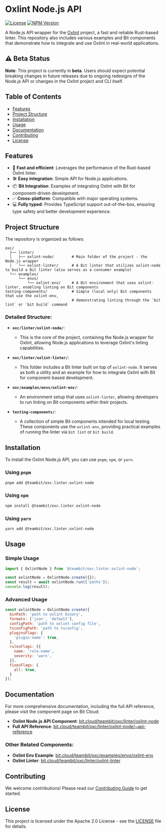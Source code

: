 # Oxlint Node.js API

[![License](https://img.shields.io/badge/License-Apache_2.0-blue.svg)](https://opensource.org/licenses/Apache-2.0)
[![NPM Version](https://img.shields.io/npm/v/@teambit/oxc.linter.oxlint-node)](https://www.npmjs.com/package/@teambit/oxc.linter.oxlint-node)

A Node.js API wrapper for the [Oxlint](https://github.com/oxlint/oxlint) project, a fast and reliable Rust-based linter. This repository also includes various examples and Bit components that demonstrate how to integrate and use Oxlint in real-world applications.

## ⚠️ Beta Status

**Note**: This project is currently in **beta**. Users should expect potential breaking changes in future releases due to ongoing redesigns of the Node.js API or changes in the Oxlint project and CLI itself.

## Table of Contents

- [Features](#features)
- [Project Structure](#project-structure)
- [Installation](#installation)
- [Usage](#usage)
- [Documentation](#documentation)
- [Contributing](#contributing)
- [License](#license)

## Features

- 🚀 **Fast and efficient**: Leverages the performance of the Rust-based Oxlint linter.
- 🛠 **Easy integration**: Simple API for Node.js applications.
- 📦 **Bit Integration**: Examples of integrating Oxlint with Bit for component-driven development.
- ✅ **Cross-platform**: Compatible with major operating systems.
- 💻 **Fully typed**: Provides TypeScript support out-of-the-box, ensuring type safety and better development experience.

## Project Structure

The repository is organized as follows:

```plaintext
oxc/
  ├── linter/
  │   ├── oxlint-node/        # Main folder of the project - the Node.js wrapper
  │   └── oxlint-linter/      # A Bit linter that utilizes oxlint-node to build a Bit linter (also serves as a consumer example)
  └── examples/
      └── envs/
          └── oxlint-env/     # A Bit environment that uses oxlint-linter, enabling linting on Bit components
testing-components/           # Simple (local only) Bit components that use the oxlint-env, 
                              # demonstrating linting through the `bit lint` or `bit build` command
```

### Detailed Structure:

- **`oxc/linter/oxlint-node/`**:
  - This is the core of the project, containing the Node.js wrapper for Oxlint, allowing Node.js applications to leverage Oxlint's linting capabilities.

- **`oxc/linter/oxlint-linter/`**:
  - This folder includes a Bit linter built on top of `oxlint-node`. It serves as both a utility and an example for how to integrate Oxlint with Bit for component-based development.

- **`oxc/examples/envs/oxlint-env/`**:
  - An environment setup that uses `oxlint-linter`, allowing developers to run linting on Bit components within their projects.

- **`testing-components/`**:
  - A collection of simple Bit components intended for local testing. These components use the `oxlint-env`, providing practical examples of running the linter via `bit lint` or `bit build`.

## Installation

To install the Oxlint Node.js API, you can use `pnpm`, `npm`, or `yarn`.

### Using `pnpm`

```bash
pnpm add @teambit/oxc.linter.oxlint-node
```

### Using `npm`

```bash
npm install @teambit/oxc.linter.oxlint-node
```

### Using `yarn`

```bash
yarn add @teambit/oxc.linter.oxlint-node
```

## Usage

### Simple Usage

```javascript
import { OxlintNode } from '@teambit/oxc.linter.oxlint-node';

const oxlintNode = OxlintNode.create({});
const result = await oxlintNode.run(['paths']);
console.log(result);
```

### Advanced Usage

```javascript
const oxlintNode = OxlintNode.create({
  binPath: 'path to oxlint binary',
  formats: ['json', 'default'],
  configPath: 'path to oxlint config file',
  tsconfigPath: 'path to tsconfig',
  pluginsFlags: {
    'plugin-name': true,
  },
  rulesFlags: [{
    name: 'rule-name',
    severity: 'warn',
  }],
  fixesFlags: {
    all: true,
  }
});
```

## Documentation

For more comprehensive documentation, including the full API reference, please visit the component page on Bit Cloud:

- **Oxlint Node.js API Component**: [bit.cloud/teambit/oxc/linter/oxlint-node](https://bit.cloud/teambit/oxc/linter/oxlint-node)
- **Full API Reference**: [bit.cloud/teambit/oxc/linter/oxlint-node/~api-reference](https://bit.cloud/teambit/oxc/linter/oxlint-node/~api-reference)

### Other Related Components:

- **Oxlint Env Example**: [bit.cloud/teambit/oxc/examples/envs/oxlint-env](https://bit.cloud/teambit/oxc/examples/envs/oxlint-env)
- **Oxlint Linter**: [bit.cloud/teambit/oxc/linter/oxlint-linter](https://bit.cloud/teambit/oxc/linter/oxlint-linter)

## Contributing

We welcome contributions! Please read our [Contributing Guide](CONTRIBUTING.md) to get started.

## License

This project is licensed under the Apache 2.0 License - see the [LICENSE](LICENSE) file for details.
